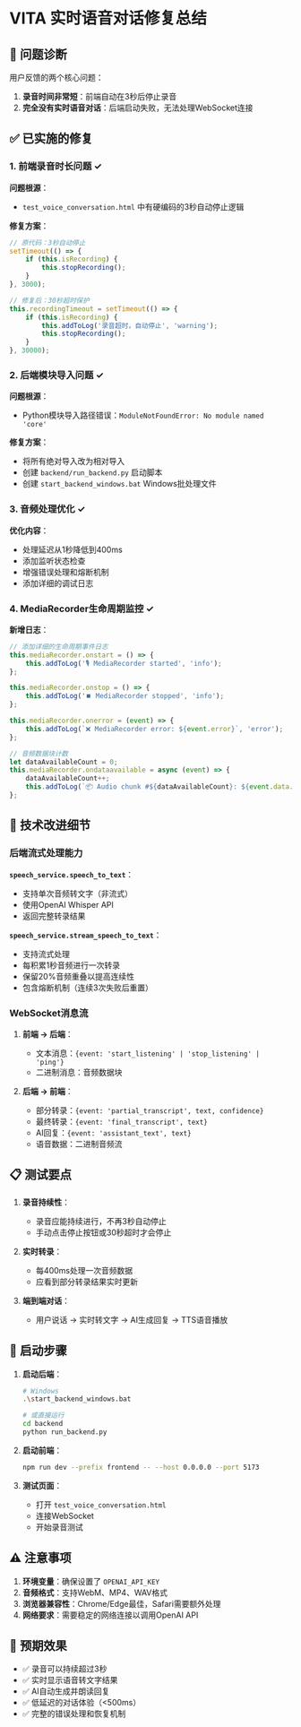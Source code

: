 # VITA 实时语音对话修复总结

## 🎯 问题诊断

用户反馈的两个核心问题：
1. **录音时间非常短**：前端自动在3秒后停止录音
2. **完全没有实时语音对话**：后端启动失败，无法处理WebSocket连接

## ✅ 已实施的修复

### 1. 前端录音时长问题 ✓

**问题根源**：
- `test_voice_conversation.html` 中有硬编码的3秒自动停止逻辑

**修复方案**：
```javascript
// 原代码：3秒自动停止
setTimeout(() => {
    if (this.isRecording) {
        this.stopRecording();
    }
}, 3000);

// 修复后：30秒超时保护
this.recordingTimeout = setTimeout(() => {
    if (this.isRecording) {
        this.addToLog('录音超时，自动停止', 'warning');
        this.stopRecording();
    }
}, 30000);
```

### 2. 后端模块导入问题 ✓

**问题根源**：
- Python模块导入路径错误：`ModuleNotFoundError: No module named 'core'`

**修复方案**：
- 将所有绝对导入改为相对导入
- 创建 `backend/run_backend.py` 启动脚本
- 创建 `start_backend_windows.bat` Windows批处理文件

### 3. 音频处理优化 ✓

**优化内容**：
- 处理延迟从1秒降低到400ms
- 添加监听状态检查
- 增强错误处理和熔断机制
- 添加详细的调试日志

### 4. MediaRecorder生命周期监控 ✓

**新增日志**：
```javascript
// 添加详细的生命周期事件日志
this.mediaRecorder.onstart = () => {
    this.addToLog('🎙️ MediaRecorder started', 'info');
};

this.mediaRecorder.onstop = () => {
    this.addToLog('⏹️ MediaRecorder stopped', 'info');
};

this.mediaRecorder.onerror = (event) => {
    this.addToLog(`❌ MediaRecorder error: ${event.error}`, 'error');
};

// 音频数据块计数
let dataAvailableCount = 0;
this.mediaRecorder.ondataavailable = async (event) => {
    dataAvailableCount++;
    this.addToLog(`📦 Audio chunk #${dataAvailableCount}: ${event.data.size} bytes`, 'debug');
};
```

## 🔧 技术改进细节

### 后端流式处理能力

**`speech_service.speech_to_text`**：
- 支持单次音频转文字（非流式）
- 使用OpenAI Whisper API
- 返回完整转录结果

**`speech_service.stream_speech_to_text`**：
- 支持流式处理
- 每积累1秒音频进行一次转录
- 保留20%音频重叠以提高连续性
- 包含熔断机制（连续3次失败后重置）

### WebSocket消息流

1. **前端 → 后端**：
   - 文本消息：`{event: 'start_listening' | 'stop_listening' | 'ping'}`
   - 二进制消息：音频数据块

2. **后端 → 前端**：
   - 部分转录：`{event: 'partial_transcript', text, confidence}`
   - 最终转录：`{event: 'final_transcript', text}`
   - AI回复：`{event: 'assistant_text', text}`
   - 语音数据：二进制音频流

## 📋 测试要点

1. **录音持续性**：
   - 录音应能持续进行，不再3秒自动停止
   - 手动点击停止按钮或30秒超时才会停止

2. **实时转录**：
   - 每400ms处理一次音频数据
   - 应看到部分转录结果实时更新

3. **端到端对话**：
   - 用户说话 → 实时转文字 → AI生成回复 → TTS语音播放

## 🚀 启动步骤

1. **启动后端**：
   ```bash
   # Windows
   .\start_backend_windows.bat
   
   # 或直接运行
   cd backend
   python run_backend.py
   ```

2. **启动前端**：
   ```bash
   npm run dev --prefix frontend -- --host 0.0.0.0 --port 5173
   ```

3. **测试页面**：
   - 打开 `test_voice_conversation.html`
   - 连接WebSocket
   - 开始录音测试

## ⚠️ 注意事项

1. **环境变量**：确保设置了 `OPENAI_API_KEY`
2. **音频格式**：支持WebM、MP4、WAV格式
3. **浏览器兼容性**：Chrome/Edge最佳，Safari需要额外处理
4. **网络要求**：需要稳定的网络连接以调用OpenAI API

## 🎯 预期效果

- ✅ 录音可以持续超过3秒
- ✅ 实时显示语音转文字结果
- ✅ AI自动生成并朗读回复
- ✅ 低延迟的对话体验（<500ms）
- ✅ 完整的错误处理和恢复机制 